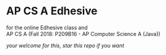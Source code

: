 # AP CS A Edhesive
for the online Edhesive class
and  
AP CS A (Fall 2018: P209B16 - AP Computer Science A (Java))

*_your welcome for this, star this repo if you want_*
